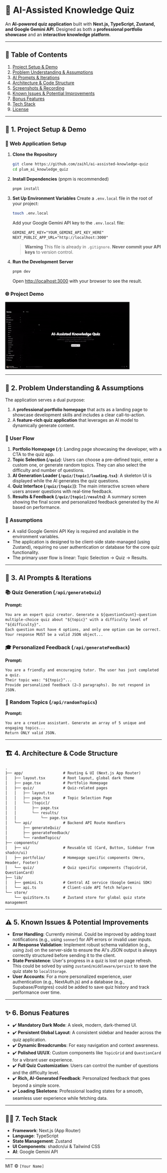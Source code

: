 # 🌌 AI-Assisted Knowledge Quiz

An **AI-powered quiz application** built with **Next.js, TypeScript, Zustand, and Google Gemini API**.
Designed as both a **professional portfolio showcase** and an **interactive knowledge platform**.

-----

## 📑 Table of Contents

1.  [Project Setup & Demo](https://www.google.com/search?q=%23-1-project-setup--demo)
2.  [Problem Understanding & Assumptions](https://www.google.com/search?q=%23-2-problem-understanding--assumptions)
3.  [AI Prompts & Iterations](https://www.google.com/search?q=%23-3-ai-prompts--iterations)
4.  [Architecture & Code Structure](https://www.google.com/search?q=%23-4-architecture--code-structure)
5.  [Screenshots & Recording](https://www.google.com/search?q=%23-5-screenshots--recording)
6.  [Known Issues & Potential Improvements](https://www.google.com/search?q=%23-6-known-issues--potential-improvements)
7.  [Bonus Features](https://www.google.com/search?q=%23-7-bonus-features)
8.  [Tech Stack](https://www.google.com/search?q=%23-8-tech-stack)
9.  [License](https://www.google.com/search?q=%23-9-license)

-----

## 🚀 1. Project Setup & Demo

### 🔧 Web Application Setup

1.  **Clone the Repository**

    ```bash
    git clone https://github.com/zaihl/ai-assisted-knowledge-quiz
    cd plum_ai_knowledge_quiz
    ```

2.  **Install Dependencies** (pnpm is recommended)

    ```bash
    pnpm install
    ```

3.  **Set Up Environment Variables**
    Create a `.env.local` file in the root of your project:

    ```bash
    touch .env.local
    ```

    Add your Google Gemini API key to the `.env.local` file:

    ```dotenv
    GEMINI_API_KEY="YOUR_GEMINI_API_KEY_HERE"
    NEXT_PUBLIC_APP_URL="http://localhost:3000"
    ```

    > **Warning**
    > This file is already in `.gitignore`. **Never commit your API keys** to version control.

4.  **Run the Development Server**

    ```bash
    pnpm dev
    ```

    Open [http://localhost:3000](https://www.google.com/search?q=http://localhost:3000) with your browser to see the result.

### 🌐 Project Demo
![Demo GIF](https://github.com/zaihl/ai-assisted-knowledge-quiz/blob/master/demo.gif?raw=true) 

-----

## 🎯 2. Problem Understanding & Assumptions

The application serves a dual purpose:

1.  A **professional portfolio homepage** that acts as a landing page to showcase development skills and includes a clear call-to-action.
2.  A **feature-rich quiz application** that leverages an AI model to dynamically generate content.

### 📌 User Flow

1.  **Portfolio Homepage (`/`)**: Landing page showcasing the developer, with a CTA to the quiz app.
2.  **Topic Selection (`/quiz`)**: Users can choose a pre-defined topic, enter a custom one, or generate random topics. They can also select the difficulty and number of questions.
3.  **AI Generation Loader (`/quiz/[topic]/loading.tsx`)**: A skeleton UI is displayed while the AI generates the quiz questions.
4.  **Quiz Interface (`/quiz/[topic]`)**: The main interactive screen where users answer questions with real-time feedback.
5.  **Results & Feedback (`/quiz/[topic]/results`)**: A summary screen showing the final score and personalized feedback generated by the AI based on performance.

### 🔑 Assumptions

  - A valid Google Gemini API Key is required and available in the environment variables.
  - The application is designed to be client-side state-managed (using Zustand), requiring no user authentication or database for the core quiz functionality.
  - The primary user flow is linear: Topic Selection → Quiz → Results.

-----

## 🤖 3. AI Prompts & Iterations

### 📚 Quiz Generation (`/api/generateQuiz`)

**Prompt:**

```text
You are an expert quiz creator. Generate a ${questionCount}-question multiple-choice quiz about "${topic}" with a difficulty level of "${difficulty}".
Each question must have 4 options, and only one option can be correct.
Your response MUST be a valid JSON object...
```

### 🎓 Personalized Feedback (`/api/generateFeedback`)

**Prompt:**

```text
You are a friendly and encouraging tutor. The user has just completed a quiz.
Their topic was: "${topic}"...
Provide personalized feedback (2–3 paragraphs). Do not respond in JSON.
```

### 🎲 Random Topics (`/api/randomTopics`)

**Prompt:**

```text
You are a creative assistant. Generate an array of 5 unique and engaging topics...
Return ONLY valid JSON.
```

-----

## 🏗️ 4. Architecture & Code Structure

```
.
├── app/                  # Routing & UI (Next.js App Router)
│   ├── layout.tsx        # Root layout, global dark theme
│   ├── page.tsx          # Portfolio Homepage
│   ├── quiz/             # Quiz-related pages
│   │   ├── layout.tsx
│   │   ├── page.tsx      # Topic Selection Page
│   │   └── [topic]/
│   │       ├── page.tsx
│   │       └── results/
│   │           └── page.tsx
│   └── api/              # Backend API Route Handlers
│       ├── generateQuiz/
│       ├── generateFeedback/
│       └── randomTopics/
├── components/
│   ├── ui/               # Reusable UI (Card, Button, Sidebar from shadcn/ui)
│   ├── portfolio/        # Homepage specific components (Hero, Header, Footer)
│   └── quiz/             # Quiz specific components (TopicGrid, QuestionCard)
├── lib/
│   ├── gemini.ts         # Central AI service (Google Gemini SDK)
│   └── api.ts            # Client-side API fetch helpers
└── store/
    └── quizStore.ts      # Zustand store for global quiz state management
```

-----

## ⚠️ 5. Known Issues & Potential Improvements

  - **Error Handling**: Currently minimal. Could be improved by adding toast notifications (e.g., using `sonner`) for API errors or invalid user inputs.
  - **AI Response Validation**: Implement robust schema validation (e.g., using `Zod`) on the server-side to ensure the AI's JSON output is always correctly structured before sending it to the client.
  - **State Persistence**: User's progress in a quiz is lost on page refresh. This could be solved by using `zustand/middleware/persist` to save the quiz state to `localStorage`.
  - **User Accounts**: For a more personalized experience, user authentication (e.g., NextAuth.js) and a database (e.g., Supabase/Postgres) could be added to save quiz history and track performance over time.

-----

## ✨ 6. Bonus Features

  - ✔️ **Mandatory Dark Mode**: A sleek, modern, dark-themed UI.
  - ✔️ **Persistent Global Layout**: A consistent sidebar and header across the quiz application.
  - ✔️ **Dynamic Breadcrumbs**: For easy navigation and context awareness.
  - ✔️ **Polished UI/UX**: Custom components like `TopicGrid` and `QuestionCard` for a vibrant user experience.
  - ✔️ **Full Quiz Customization**: Users can control the number of questions and the difficulty level.
  - ✔️ **Rich, AI-Generated Feedback**: Personalized feedback that goes beyond a simple score.
  - ✔️ **Loading Skeletons**: Professional loading states for a smooth, seamless user experience while fetching data.

-----

## 🧑‍💻 7. Tech Stack

  - **Framework**: Next.js (App Router)
  - **Language**: TypeScript
  - **State Management**: Zustand
  - **UI Components**: shadcn/ui & Tailwind CSS
  - **AI**: Google Gemini API

-----

MIT © `[Your Name]`
